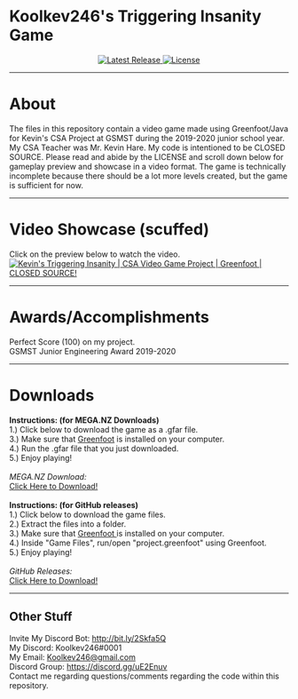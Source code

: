 # Koolkev246's Triggering Insanity Game
<p align="center">
  <a title="Invite" href="href=https://github.com/Koolkev246/koolkev246.github.io" target="_blank">
  </a>
  <a title="Release" href="https://github.com/Koolkev246/gsmst-TriggeringInsanityGame/releases" target="_blank">
    <img src="https://img.shields.io/github/release/Koolkev246/gsmst-TriggeringInsanityGame?style=flat-square" alt="Latest Release" />
  </a>
  <a title="License" href="https://github.com/Koolkev246/LICENSE/blob/master/LICENSE" target="_blank">
    <img src="https://img.shields.io/github/license/Koolkev246/LICENSE.svg?style=flat-square" alt="License" />
  </a>
</p>

** **
# About
The files in this repository contain a video game made using Greenfoot/Java for Kevin's CSA Project at GSMST during the 2019-2020 junior school year. My CSA Teacher was Mr. Kevin Hare. My code is intentioned to be CLOSED SOURCE. Please read and abide by the LICENSE and scroll down below for gameplay preview and showcase in a video format. The game is technically incomplete because there should be a lot more levels created, but the game is sufficient for now. 

** **
# Video Showcase (scuffed)
Click on the preview below to watch the video. <br />
[![Kevin's Triggering Insanity | CSA Video Game Project | Greenfoot | CLOSED SOURCE!](https://img.youtube.com/vi/p0EdEy51Bz0/0.jpg)](https://www.youtube.com/watch?v=p0EdEy51Bz0)

** **
# Awards/Accomplishments
Perfect Score (100) on my project. <br />
GSMST Junior Engineering Award 2019-2020 <br />

** **
# Downloads
**Instructions: (for MEGA.NZ Downloads)** <br />
1.) Click below to download the game as a .gfar file.  <br />
3.) Make sure that <a href="https://www.greenfoot.org/download">Greenfoot</a> is installed on your computer. <br />
4.) Run the .gfar file that you just downloaded. <br />
5.) Enjoy playing! <br />
<br />
*MEGA.NZ Download:* <br />
<a title="*Release v1.0.0*" href="https://drive.google.com/uc?export=download&id=137uPne1VZ_L47HRAYZCkDnS0QJ_ny6sI">Click Here to Download! </a><br />
<br />
**Instructions: (for GitHub releases)** <br />
1.) Click below to download the game files. <br />
2.) Extract the files into a folder. <br />
3.) Make sure that <a href="https://www.greenfoot.org/download">Greenfoot </a> is installed on your computer. <br />
4.) Inside "Game Files", run/open "project.greenfoot" using Greenfoot. <br />
5.) Enjoy playing! <br />
<br />
*GitHub Releases:* <br />
<a title="*Release v1.0.0*" href="https://github.com/Koolkev246/gsmst-TriggeringInsanityGame/releases/">Click Here to Download! </a>

** **
## Other Stuff
Invite My Discord Bot: http://bit.ly/2Skfa5Q <br />
My Discord: Koolkev246#0001 <br />
My Email: Koolkev246@gmail.com <br />
Discord Group: https://discord.gg/uE2Enuv <br />
Contact me regarding questions/comments regarding the code within this repository. <br />
